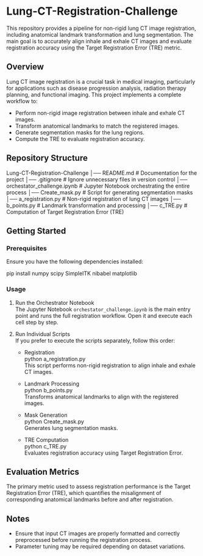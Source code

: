 # Lung-CT-Registration-Challenge

This repository provides a pipeline for non-rigid lung CT image registration, including anatomical landmark transformation and lung segmentation. The main goal is to accurately align inhale and exhale CT images and evaluate registration accuracy using the Target Registration Error (TRE) metric.

## Overview

Lung CT image registration is a crucial task in medical imaging, particularly for applications such as disease progression analysis, radiation therapy planning, and functional imaging. This project implements a complete workflow to:

- Perform non-rigid image registration between inhale and exhale CT images.
- Transform anatomical landmarks to match the registered images.
- Generate segmentation masks for the lung regions.
- Compute the TRE to evaluate registration accuracy.

## Repository Structure

Lung-CT-Registration-Challenge
│── README.md                  # Documentation for the project
│── .gitignore                  # Ignore unnecessary files in version control
│── orchestator_challenge.ipynb # Jupyter Notebook orchestrating the entire process
│── Create_mask.py              # Script for generating segmentation masks
│── a_registration.py           # Non-rigid registration of lung CT images
│── b_points.py                 # Landmark transformation and processing
│── c_TRE.py                    # Computation of Target Registration Error (TRE)

## Getting Started

### Prerequisites

Ensure you have the following dependencies installed:

pip install numpy scipy SimpleITK nibabel matplotlib

### Usage

1. Run the Orchestrator Notebook  
   The Jupyter Notebook `orchestator_challenge.ipynb` is the main entry point and runs the full registration workflow. Open it and execute each cell step by step.

2. Run Individual Scripts  
   If you prefer to execute the scripts separately, follow this order:

   - Registration  
     python a_registration.py  
     This script performs non-rigid registration to align inhale and exhale CT images.

   - Landmark Processing  
     python b_points.py  
     Transforms anatomical landmarks to align with the registered images.

   - Mask Generation  
     python Create_mask.py  
     Generates lung segmentation masks.

   - TRE Computation  
     python c_TRE.py  
     Evaluates registration accuracy using Target Registration Error.

## Evaluation Metrics

The primary metric used to assess registration performance is the Target Registration Error (TRE), which quantifies the misalignment of corresponding anatomical landmarks before and after registration.

## Notes

- Ensure that input CT images are properly formatted and correctly preprocessed before running the registration process.
- Parameter tuning may be required depending on dataset variations.

